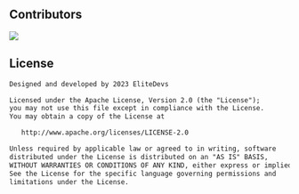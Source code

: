 ## Contributors
<a href="https://github.com/DevSkillSeekers/GradesFromGeeks/graphs/contributors">
  <img src="https://contrib.rocks/image?repo=DevSkillSeekers/GradesFromGeeks" />
</a>

## License

```xml
Designed and developed by 2023 EliteDevs

Licensed under the Apache License, Version 2.0 (the "License");
you may not use this file except in compliance with the License.
You may obtain a copy of the License at

   http://www.apache.org/licenses/LICENSE-2.0

Unless required by applicable law or agreed to in writing, software
distributed under the License is distributed on an "AS IS" BASIS,
WITHOUT WARRANTIES OR CONDITIONS OF ANY KIND, either express or implied.
See the License for the specific language governing permissions and
limitations under the License.
```
